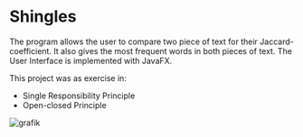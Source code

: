 # Shingles
The program allows the user to compare two piece of text for their Jaccard-coefficient. It also gives the most frequent words in both pieces of text. The User Interface is implemented with JavaFX.

This project was as exercise in: 
- Single Responsibility Principle
- Open-closed Principle

![grafik](https://user-images.githubusercontent.com/47574921/200078448-7f972514-fa6f-4e12-b132-3f1c15a95972.png)

